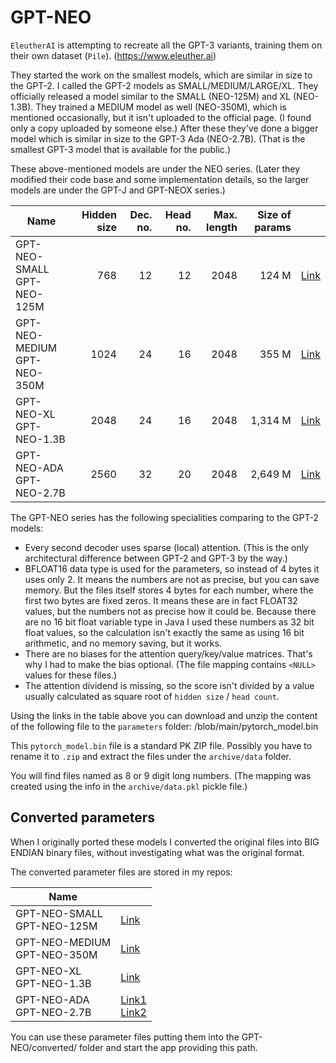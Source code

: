 # GPT-NEO #

`EleutherAI` is attempting to recreate all the GPT-3 variants, training them on their own dataset (`Pile`). (https://www.eleuther.ai)

They started the work on the smallest models, which are similar in size to the GPT-2.
I called the GPT-2 models as SMALL/MEDIUM/LARGE/XL. They officially released a model similar to the SMALL (NEO-125M) and XL (NEO-1.3B).
They trained a MEDIUM model as well (NEO-350M), which is mentioned occasionally, but it isn't uploaded to the official page. (I found only a copy uploaded by someone else.)
After these they've done a bigger model which is similar in size to the GPT-3 Ada (NEO-2.7B). (That is the smallest GPT-3 model that is available for the public.)

These above-mentioned models are under the NEO series.
(Later they modified their code base and some implementation details, so the larger models are under the GPT-J and GPT-NEOX series.)


| Name                               | Hidden size | Dec. no. | Head no. | Max. length | Size of params |                                                        |
|------------------------------------|------------:|---------:|---------:|------------:|---------------:|--------------------------------------------------------|
| GPT-NEO-SMALL <br /> GPT-NEO-125M  |         768 |       12 |       12 |        2048 |          124 M | [Link](https://huggingface.co/EleutherAI/gpt-neo-125M) |
| GPT-NEO-MEDIUM <br /> GPT-NEO-350M |        1024 |       24 |       16 |        2048 |          355 M | [Link](https://huggingface.co/xhyi/PT_GPTNEO350_ATG)   |
| GPT-NEO-XL <br /> GPT-NEO-1.3B     |        2048 |       24 |       16 |        2048 |        1,314 M | [Link](https://huggingface.co/EleutherAI/gpt-neo-1.3B) |
| GPT-NEO-ADA <br /> GPT-NEO-2.7B    |        2560 |       32 |       20 |        2048 |        2,649 M | [Link](https://huggingface.co/EleutherAI/gpt-neo-2.7B) |


The GPT-NEO series has the following specialities comparing to the GPT-2 models:
- Every second decoder uses sparse (local) attention. (This is the only architectural difference between GPT-2 and GPT-3 by the way.) 
- BFLOAT16 data type is used for the parameters, so instead of 4 bytes it uses only 2. It means the numbers are not as precise, but you can save memory.
  But the files itself stores 4 bytes for each number, where the first two bytes are fixed zeros.
  It means these are in fact FLOAT32 values, but the numbers not as precise how it could be.
  Because there are no 16 bit float variable type in Java I used these numbers as 32 bit float values,
  so the calculation isn't exactly the same as using 16 bit arithmetic, and no memory saving, but it works. 
- There are no biases for the attention query/key/value matrices. That's why I had to make the bias optional.
  (The file mapping contains `<NULL>` values for these files.)
- The attention dividend is missing, so the score isn't divided by a value usually calculated as square root of `hidden size` / `head count`.


Using the links in the table above you can download and unzip the content of the following file to the `parameters` folder: /blob/main/pytorch_model.bin

This `pytorch_model.bin` file is a standard PK ZIP file. Possibly you have to rename it to `.zip` and extract the files under the `archive/data` folder.

You will find files named as 8 or 9 digit long numbers.
(The mapping was created using the info in the `archive/data.pkl` pickle file.)


## Converted parameters ##

When I originally ported these models I converted the original files into BIG ENDIAN binary files, without investigating what was the original format.

The converted parameter files are stored in my repos:

| Name                               |                                                                                                            |
|------------------------------------|------------------------------------------------------------------------------------------------------------|
| GPT-NEO-SMALL <br /> GPT-NEO-125M  | [Link](https://github.com/huplay/GPT-NEO-SMALL)                                                            |
| GPT-NEO-MEDIUM <br /> GPT-NEO-350M | [Link](https://github.com/huplay/GPT-NEO-MEDIUM)                                                           |
| GPT-NEO-XL <br /> GPT-NEO-1.3B     | [Link](https://github.com/huplay/GPT-NEO-XL)                                                               |
| GPT-NEO-ADA <br /> GPT-NEO-2.7B    | [Link1](https://github.com/huplay/GPT-NEO-ADA) <br /> [Link2](https://github.com/huplay/GPT-NEO-ADA-part2) |

You can use these parameter files putting them into the GPT-NEO/converted/<model name> folder and start the app providing this path.


